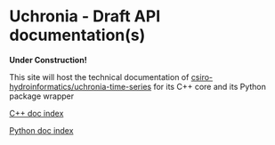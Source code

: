 # Uchronia - Draft API documentation(s)

**Under Construction!**

This site will host the technical documentation of [csiro-hydroinformatics/uchronia-time-series](https://github.com/csiro-hydroinformatics/uchronia-time-series) for its C++ core and its Python package wrapper

[C++ doc index](./cpp/index.md)

[Python doc index](./python/index.md)
